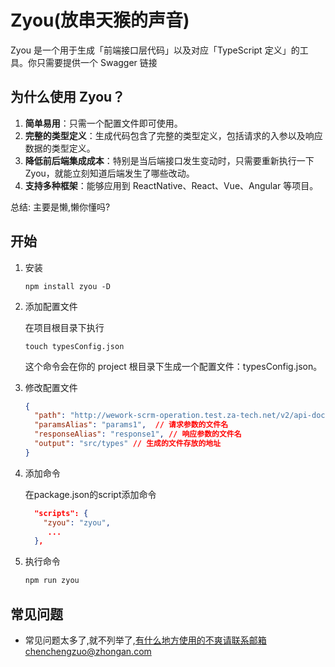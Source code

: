# Zyou(放串天猴的声音)

Zyou 是一个用于生成「前端接口层代码」以及对应「TypeScript 定义」的工具。你只需要提供一个 Swagger 链接

## 为什么使用 Zyou？

1. **简单易用**：只需一个配置文件即可使用。
2. **完整的类型定义**：生成代码包含了完整的类型定义，包括请求的入参以及响应数据的类型定义。
3. **降低前后端集成成本**：特别是当后端接口发生变动时，只需要重新执行一下 Zyou，就能立刻知道后端发生了哪些改动。
4. **支持多种框架**：能够应用到 ReactNative、React、Vue、Angular 等项目。

总结: 主要是懒,懒你懂吗?

## 开始

1. 安装

   `npm install zyou -D`

2. 添加配置文件

   在项目根目录下执行

   `touch typesConfig.json`

   这个命令会在你的 project 根目录下生成一个配置文件：typesConfig.json。

3. 修改配置文件

   ```json
   {
     "path": "http://wework-scrm-operation.test.za-tech.net/v2/api-docs", // swagger的地址
     "paramsAlias": "params1",	// 请求参数的文件名
     "responseAlias": "response1", // 响应参数的文件名
     "output": "src/types" // 生成的文件存放的地址
   }
   ```

4. 添加命令

   在package.json的script添加命令

   ```json
     "scripts": {
       "zyou": "zyou",
        ...
     },
   ```

5. 执行命令

   ```bash
   npm run zyou
   ```

## 常见问题

- 常见问题太多了,就不列举了,有什么地方使用的不爽请联系邮箱chenchengzuo@zhongan.com

